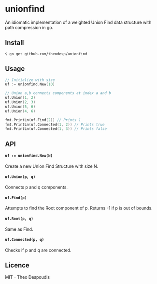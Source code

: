 # unionfind
An idiomatic implementation of a weighted Union Find data structure with path compression in go.

## Install

`$ go get github.com/theodesp/unionfind`

## Usage
```go
// Initialize with size
uf := unionfind.New(10)

// Union a,b connects components at index a and b
uf.Union(1, 2)
uf.Union(2, 3)
uf.Union(5, 6)
uf.Union(4, 6)

fmt.PrintLn(uf.Find(2)) // Prints 1
fmt.PrintLn(uf.Connected(1, 2)) // Prints true
fmt.PrintLn(uf.Connected(1, 3)) // Prints false

```

## API

#### `uf := unionfind.New(N)`
Create a new Union Find Structure with size N.

#### `uf.Union(p, q)`
Connects p and q components.

#### `uf.Find(p)`
Attempts to find the Root component of p. Returns -1 if p is out of bounds.

#### `uf.Root(p, q)`
Same as Find.

#### `uf.Connected(p, q)`
Checks if p and q are connected.


## Licence
MIT - Theo Despoudis